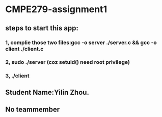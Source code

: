 # CMPE279-assignment1

## steps to start this app:
### 1, complie those two files:gcc -o server ./server.c && gcc -o client ./client.c
### 2, sudo ./server (coz setuid() need root privilege)
### 3, ./client

## Student Name:Yilin Zhou.
## No teammember
